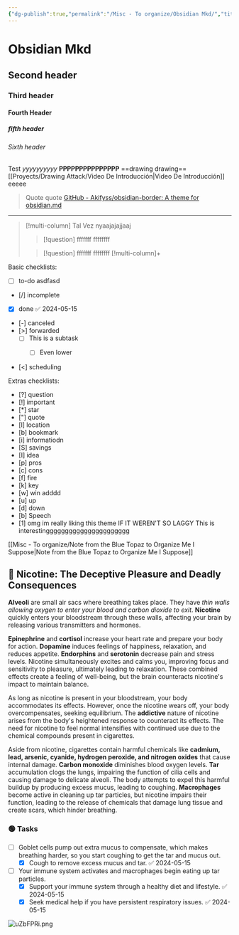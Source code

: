 ```yaml
---
{"dg-publish":true,"permalink":"/Misc - To organize/Obsidian Mkd/","title":"Obsidian MKD","tags":["ZeType"],"created":"Monday, 2023-07-31, 5:03:18 pm","updated":"Saturday, 2024-03-09, 11:20:28 pm"}
---
```


# Obsidian Mkd

## Second header

### Third header
#### Fourth Header

##### fifth header
###### Sixth header

Test *yyyyyyyyyy* **PPPPPPPPPPPPPPP** ==drawing drawing==  [[Proyects/Drawing Attack/Video De Introducción\|Video De Introducción]] eeeee
> Quote quote
  [GitHub - Akifyss/obsidian-border: A theme for obsidian.md](https://github.com/Akifyss/obsidian-border)

---
> [!multi-column] Tal Vez
> nyaajajajjaaj
> > [!question] fffffff
> > ffffffff
>
> > [!question] fffffff
> > ffffffff
> [!multi-column]+


Basic checklists:

- [ ] to-do asdfasd
- [/] incomplete
- [x] done ✅ 2024-05-15
- [-] canceled
- [>] forwarded
	- [ ] This is a subtask
		- [ ] Even lower


- [<] scheduling

Extras checklists:

- [?] question
- [!] important
- [*] star
- ["] quote
- [l] location
- [b] bookmark
- [i] informatiodn
- [S] savings
- [I] idea
- [p] pros
- [c] cons
- [f] fire
- [k] key
- [w] win adddd
- [u] up
- [d] down
- [b] Speech
- [1] omg im really liking this theme IF IT WEREN'T SO LAGGY
This is interestingggggggggggggggggggggg



[[Misc - To organize/Note from the Blue Topaz to Organize Me I Suppose\|Note from the Blue Topaz to Organize Me I Suppose]]
## 🔵 Nicotine: The Deceptive Pleasure and Deadly Consequences 

**Alveoli** are small air sacs where breathing takes place. They have *thin walls allowing oxygen to enter your blood and carbon dioxide to exit*. **Nicotine** quickly enters your bloodstream through these walls, affecting your brain by releasing various transmitters and hormones.

**Epinephrine** and **cortisol** increase your heart rate and prepare your body for action. **Dopamine** induces feelings of happiness, relaxation, and reduces appetite. **Endorphins** and **serotonin** decrease pain and stress levels. Nicotine simultaneously excites and calms you, improving focus and sensitivity to pleasure, ultimately leading to relaxation. These combined effects create a feeling of well-being, but the brain counteracts nicotine's impact to maintain balance.

As long as nicotine is present in your bloodstream, your body accommodates its effects. However, once the nicotine wears off, your body overcompensates, seeking equilibrium. The **addictive** nature of nicotine arises from the body's heightened response to counteract its effects. The need for nicotine to feel normal intensifies with continued use due to the chemical compounds present in cigarettes.

Aside from nicotine, cigarettes contain harmful chemicals like **cadmium, lead, arsenic, cyanide, hydrogen peroxide, and nitrogen oxides** that cause internal damage. **Carbon monoxide** diminishes blood oxygen levels. **Tar** accumulation clogs the lungs, impairing the function of cilia cells and causing damage to delicate alveoli. The body attempts to expel this harmful buildup by producing excess mucus, leading to coughing. **Macrophages** become active in cleaning up tar particles, but nicotine impairs their function, leading to the release of chemicals that damage lung tissue and create scars, which hinder breathing. 

### 🟢 Tasks

- [ ] Goblet cells pump out extra mucus to compensate, which makes breathing harder, so you start coughing to get the tar and mucus out. 
    - [x] Cough to remove excess mucus and tar. ✅ 2024-05-15
- [ ] Your immune system activates and macrophages begin eating up tar particles. 
    - [x] Support your immune system through a healthy diet and lifestyle. ✅ 2024-05-15
    - [x] Seek medical help if you have persistent respiratory issues. ✅ 2024-05-15

![uZbFPRi.png](https://i.imgur.com/uZbFPRi.png)
